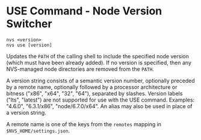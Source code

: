 # USE Command - Node Version Switcher
```
nvs <version>
nvs use [version]
```
Updates the `PATH` of the calling shell to include the specified node version (which must have been already added). If no version is specified, then any NVS-managed node directories are removed from the `PATH`.

A version string consists of a semantic version number, optionally preceded by a remote name, optionally followed by a processor architecture or bitness ("x86", "x64", "32", "64"), separated by slashes. Version labels ("lts", "latest") are not supported for use with the USE command. Examples: "4.6.0", "6.3.1/x86", "node/6.7.0/x64". An alias may also be used in place of a version string.

A remote name is one of the keys from the `remotes` mapping in `$NVS_HOME/settings.json`.

